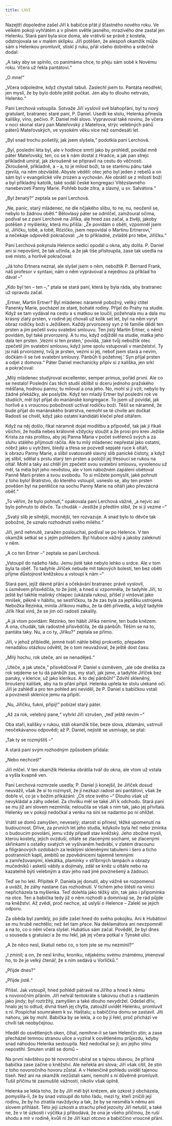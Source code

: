 ```yaml
---
title: LXVI
---
```


Nazejtří dopoledne zašel Jiří k babičce přát jí šťastného nového roku. Ve velkém pokoji vyhřátém a v plném světle jasného, mrazivého dne zastal jen Helenku. Stará paní byla sice doma, ale vrátivši se právě z kostela, odstrojovala se v malém sklípku. Jiří potěšen, že alespoň okamžik může sám s Helenkou promluvit, stiskl jí ruku, přál všeho dobrého a srdečně dodal:

„A taky aby se splnilo, co panímáma chce, to přeju sám sobě k Novému roku. Včera už řekla pantátovi.“

„O mne!“

„Včera odpoledne, když chystali tabuli. Zaslechl jsem to. Pantáta neodřekl, jen myslí, že by bylo dobře ještě počkat. Jen aby to dlouho netrvalo, Helenko.“

Paní Lerchová vstoupila. Sotvaže Jiří vyslovil své blahopřání, byl tu nový gratulant, bratranec staré paní, P. Daniel. Usedli ke stolu, Helenka přinesla kalíšky, víno, pečivo. P. Daniel měl slovo. Vypravoval také novinu, že včera v noci skonal starý pan Mateřovský z Mateřova, strýc velebných pánů páterů Mateřovských, ve vysokém věku více než osmdesáti let.

„Byl snad trochu pošetilý, jak jsem slyšela,“ podotkla paní Lerchová.

„Byl, poslední léta byl, ale v hodince smrti jako by prohlédl, povídal mně páter Mateřovský, ten, co se k nám dostal z Hradce, a jak pan strejc příkladně umíral, jak zkroušeně se připravil na cestu do věčnosti. Zkroušeně, příkladně, a – a, to je milost boží, ta se starému pánu také zjevila, na něm obzvláště. Abyste věděli: otec jeho byl jeden z rebelů a on sám byl v evangelické víře zrozen a vychován. Ale obrátil se z milosti boží a byl příkladný katolík, také sodál české kongregací Vítězslavného nanebevzetí Panny Marie. Pohřeb bude zítra, a slavný, u sv. Salvátora.“

„Byl ženatý?“ zeptala se paní Lerchová.

„Ne, panic, starý mládenec, ne dle nčjakého slibu, to ne, nu, neoženil se, nebylo to žádnou obětí.“ Bělovlasý páter se odmlčel, zamžoural očima, podíval se z paní Lerchové na Jiříka, ale hned zas začal, a živěji, jakoby potěšen z myšlenky, která mu přišla: „Že povídám o oběti, vzpomněl jsem si, Jiříčku, tobě, a tobě, Rózičko, jsem nepovídal o Martinu Ertnerovi,“ a nečekaje odpovědi pokračoval: „Je to příkladné, zvláště pro tebe, Jiříčku.“

Paní Lerchová pokynula Helence sedící opodál u okna, aby dolila. P. Daniel ani si nepovšiml, že tak učinila, a že jak tiše přistoupila, zase tak usedla na své místo, a horlivě pokračoval:

„Já toho Ertnera neznal, ale slyšel jsem o něm, nebožtík P. Bernard Frank, náš profesor v syntaxi, nám o něm vyprávoval a nejednou za příklad ho dával –“

„Kdo byl ten – ten –,“ ptala se stará paní, která by byla ráda, aby bratranec už opravdu začal.

„Ertner, Martin Ertner? Byl mládenec náramně pobožný, veliký ctitel Panenky Marie, pocházel ze staré, bohaté rodiny. Přijel do Prahy na studie. Když se tam vydával na cestu a s matkou se loučil, požehnala mu a dala mu krásný zlatý prsten, v rodině jej chovali už kolik set let, byl na něm vyryt obraz rodičky boží s Ježíškem. Každý prvorozený syn z té famílie dědil ten prsten a jím pečetil svou svatební smlouvu. Ten jistý Martin Ertner, o němž povídám, byl také prvorozený. A tu mu, když odjížděl na studie, matka jeho dala ten prsten. ‚Vezmi si ten prsten,‘ povídá, ‚také tvůj nebožtík otec zpečetil jím svatební smlouvu, když jsme spolu vstupovali v manželství. Ty jsi náš prvorozený, tvůj je prsten, vezmi si jej, neboť jsem stará a nevím, dočkám-li se tvé svatební smlouvy. Pánbůh ti požehnej.‘ Syn přijal prsten a odjel z domova.“ Páter Daniel mechanicky připiv si z kalíška, jen srkl a pokračoval:

„Milý mládenec studýroval excellenter, semper primus, pořád první. Ale co se nestalo! Poslední čas těch studií oblíbil si dceru jednoho pražského měšťana, hodnou pannu; tu miloval a ona jeho. No, mohl si ji vzít, nebylo by žádné překážky, ale poslyšte. Když ten mladý Ertner byl poslední rok ve studiích, měl být přijat do mariánské kongregace. To jsem už povídal, jak horlivě a s vroucnou pobožností uctíval rodičku boží. Těšil se náramně, že bude přijat do mariánského bratrstva, nemohl se té chvíle ani dočkat Radostí se chvěl, když jako ostatní kandidáti klečel před oltářem.

Když na něj došlo, říkal náramně dojat modlitbu a přípověď, tak jak ji říkali všichni, že hodlá nebes královně vždycky sloužit a že prosí pro krev Ježíše Krista za nás prolitou, aby jej Panna Maria v počet svěřenců svých a za sluhu stálého přijmouti ráčila. Ale tu milý mládenec nepřestal jako ostatní, nóbrž jako u vytržení, bledý a třesa se pozvedl sepjaté ruce k oltáři, k obrazu Panny Marie, a slíbil svatosvatě slavný slib panické čistoty, a když jej slíbil, sdělal s prstu starý ten prsten a položil jej třesoucí se rukou na oltář. Mohl a taky asi chtěl jím zpečetit svou svatební smlouvu, vyvolenou už měl, ta měla být jeho nevěstou, ale v tom nábožném zapálení obětoval Panně Marii prsten a svou svobodu. To si můžete pomyslit, jaké pohnutí z toho bylo! Bratrstvo, do kterého vstoupil, usneslo se, aby ten prsten pověšen byl na pentličce na sochu Panny Marie na oltáři jako převzácná oběť.“

„To věřím, že bylo pohnutí,“ opakovala paní Lerchová vážně, „a nejvíc asi bylo pohnuto to děvče. Ta chudák – Jestliže jí předtím slíbil, že si ji vezme –“

„Svatý slib je silnější, mocnější, ten rozvazuje. A snad bylo to děvče tak pobožné, že uznalo rozhodnutí svého milého.“

Jiří, jenž nehnutě, zaražen poslouchal, podíval se po Helence. V ten okamžik setkal se s jejím pohledem. Byl hluboce vážný a jakoby zaleknutí v něm.

„A co ten Ertner –“ zeptala se paní Lerchová.

„Vstoupil do našeho řádu. Jemu jistě také nebylo lehko u srdce. Ale v tom byla ta oběť. To tadyhle Jiříček nebude mít takových bolestí, ten bez oběti přijme důstojnost kněžskou a vstoupí k nám –“

Stará paní, jejíž dávné přání a očekávání bratranec právě vyslovil, s úsměvem přisvědčila, to že jistě, a hned si vzpomněla, že tadyhle Jiří, to ještě byl takhle malinký chlapec (ukázala rukou), přišel jí vinšovat jako mnišek, pěkně v hábitu, se sestřičkou, ta že zas byla za jeptišku ustrojená. Nebožka Rézinka, mínila Jiříkovu matku, že ta děti přivedla, a když tadyhle Jiřík říkal vinš, že se jim oči radostí zakalily.

„A já vtom povídám: Rézinko, ten hábit Jiříka nemine, ten bude knězem. A ona, chudák, tak radostně přisvědčila, že dá pánbůh. Těším se na to, pantáta taky. Nu, a co ty, Jiříku?“ zeptala se přímo.

Jiří, v jehož přibledlé, jemné tváři náhle běleji prokvetlo, přepaden nenadálou otázkou odvětil, že o tom neuvažoval, že ještě dost času.

„Milý hochu, rok uteče, ani se nenaděješ.“

„Uteče, a jak uteče,“ přisvědčoval P. Daniel s úsměvem, „ale ode dneška za rok sejdeme se tu dá pánbůh zas, my staří, jak jsme, a tadyhle Jiříček bez paruky, v klerice, už jako klerikus. A to dej pánbůh!“ Zdvihl skleněný, broušený kalíšek, aby na to přání připil. Helenka upřela ke stolu ulekané oči. Jiří je zahlédl a pro ten pohled ani neviděl, že P. Daniel s babičkou vstali a povznesli sklenice jemu na připití.

„Nu, Jiříčku, ťukni, připij!“ pobízel starý páter.

„Až za rok, velebný pane,“ vyhrkl Jiří vzrušen, „teď ještě nevím –“

Oba staří, kalíšky v rukou, stáli okamžik tiše, beze slova, zklamáni, ustrnulí neočekávanou odpovědí; až P. Daniel, nejistě se usmívaje, se ptal:

„Tak ty se rozmýšlíš –“

A stará paní svým rozhodným způsobem přidala:

„Nebo nechceš!“

Jiří mlčel. V ten okamžik Helenka obrátila tvář do okna, ale vtom už vstala a vyšla kvapně ven.

Paní Lerchová rozmrzele usedla; P. Daniel ji konejšil, že Jiříček dosud neuvážil, však že si to rozmyslí, že jí nezkazí radost ani pantátovi, však že dobře ví, co je v božím přikázání: „Cti otce svého –“ Dlouho však už nevykládal a záhy odešel. Za chvilku měl se také Jiří k odchodu. Stará paní se mu již ani slovem nezmínila; neloučila se však s ním tak, jako jej přivítala. Helenky se v pokoji nedočkal a venku na síni se nadarmo po ní ohlížel.

Vrátil se domů zamyšlen, neveselý; starost si přinesl, těžké upomenutí na budoucnost. Dříve, za prvních let jeho studia, kdykoliv byla řeč nebo zmínka o budoucím povolání, jemu vždy připadl stav kněžský. Jeho zbožné mysli, kterou kostely, jejich ovzduší, oltáře se zlacenými sochami, se zlacenými skřínkami s ostatky svatých ve vyšívaném hedvábí, v zlatém dracounu a filigránových ozdobách za lesklými skleněnými tabulemi i šero a ticho postranních kaplí, ambitů se zpovědnicemi tajemně temnými a zamřežovanými, klekátka, plamínky v stříbrných lampách a obrazy mučedníků i asketů vábily a dojímaly, zdál se kněz u oltáře nebo na kazatelně býti velebným a stav jeho nad jiné povznešený a žádoucí.

Teď se ho lekl. Přípitek P. Daniela jej donutil, aby vážně se rozpomenul a uvážil, že záhy nastane čas rozhodnutí. V tichém jeho štěstí na vinici nepřicházela ta myšlenka. Teď dolehla jako těžký stín, tak jako i připomínka na otce. Ten a babička tedy již o něm rozhodli a domnívají se, že rád půjde na kněžství. Až zvědí, proč nechce, až uslyší o Helence – Zalekl se jejich odporu.

Za oběda byl zamlklý, po jídle zašel hned do svého pokojíku. Ani k Hubátiovi se mu hrubě nechtělo; než šel tam přece. Na deklamátora ani nevzpomněl a na to, co o něm včera slyšel. Hubátius sám začal. Pověděl, že byl dnes u souseda s gratulací a že mu řekl, jak jej včera potkal v Týnské ulici.

„A že něco nesl, škatuli nebo co, o tom jste se mu nezmínil?“

„I zmínil; a on, že nesl knihu, kroniku, nějakému svému známému, jmenoval ho, to že je velký čtenář, že s ním sedává u Vorlíčků.“

„Přijde dnes?“

„Přijde jistě.“

Přišel. Jak vstoupil, hned pohlédl pátravě na Jiřího a hned k němu s novoročním přáním. Jiří nehrál tentokráte s takovou chutí a s nadšením jako jindy; byl roztržitý, zamyšlen a také dlouho nevydržel. Odešel dřív, hnalo jej to odtud; divná tíseň jej chytla, zatoužil uvidět Helenku, promluvit s ní. Pospíchal soumrakem k sv. Haštalu; u babiččina domu se zastavil. Jíti nahoru, jak by mohl. Babička by se lekla, a co by jí řekl, proč přichází ve chvíli tak neobyčejnou.

Hleděl do osvětlených oken, číhal, nemihne-li se tam Helenčin stín; a zase přecházel temnou stranou ulice a vyzíral k osvětlenému průjezdu, kdyby snad náhodou Helenka sestoupila. Než nedočkal se jí; ani jejího stínu nepostihl. Smuten vrátil se domů –

Na první návštěvu po té novoroční ubíral se s tajnou obavou, že přísná babička zase začne o kněžství. Ale neřekla ani slova; Jiří však cítil, že stín z toho novoročního hovoru zůstal. A v Helenčině pohledu uviděl tajenou tíseň. Než ani na okamžik nezůstali sami, nemohl s ní důvěrně promluvit. Tušil příčinu té zasmušilé vážnosti, nikoliv však úplně.

Helenka se lekla toho, že by Jiří měl být knězem, ale úzkost ji obcházela, pomyslila-li, že by snad vstoupil do toho řádu, mezi ty, kteří zničili její rodinu, že by ho ztratila navždycky a tak, že by se nesměla k němu ani slovem přihlásit. Této její úzkosti a strachu před jezovity Jiří netušil, a také ne, že v té úzkosti i výčitka ji přibodává, že ona je všeho příčinou, že ruší shodu a mír v rodině, kvůli ní že Jiří kazí otcovo a babiččino vroucné přání.
